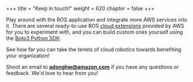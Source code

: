 +++
title = "Keep in touch!"
weight = 620
chapter = false
+++

Play around with the ROS application and integrate more AWS services into it. There are several ready-to-use ROS [cloud extensions](https://docs.aws.amazon.com/robomaker/latest/dg/cloud-services-integration.html) provided by AWS for you to experiment with, and you can build custom ones yourself using the [Boto3 Python SDK](https://boto3.amazonaws.com/v1/documentation/api/latest/index.html).

See how far you can take the tenets of cloud robotics towards benefiting your organization!

Shoot an email to **adsnghw@amazon.com** if you have any questions or feedback. We'd love to hear from you!
